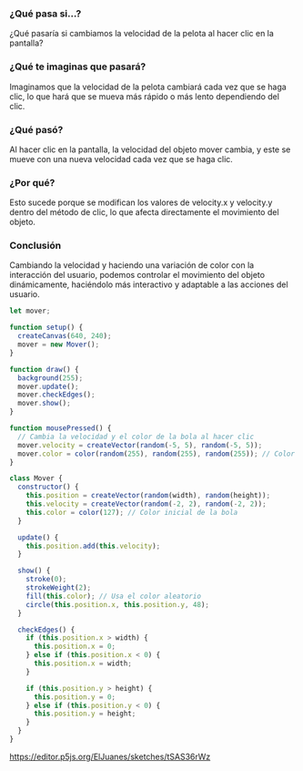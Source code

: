 ### ¿Qué pasa si…?
¿Qué pasaría si cambiamos la velocidad de la pelota al hacer clic en la pantalla?

### ¿Qué te imaginas que pasará?
Imaginamos que la velocidad de la pelota cambiará cada vez que se haga clic, lo que hará que se mueva más rápido o más lento dependiendo del clic.

### ¿Qué pasó?
Al hacer clic en la pantalla, la velocidad del objeto mover cambia, y este se mueve con una nueva velocidad cada vez que se haga clic.

### ¿Por qué?
Esto sucede porque se modifican los valores de velocity.x y velocity.y dentro del método de clic, lo que afecta directamente el movimiento del objeto.

### Conclusión
Cambiando la velocidad y haciendo una variación de color con la interacción del usuario, podemos controlar el movimiento del objeto dinámicamente, haciéndolo más interactivo y adaptable a las acciones del usuario.

``` js 
let mover;

function setup() {
  createCanvas(640, 240);
  mover = new Mover();
}

function draw() {
  background(255);
  mover.update();
  mover.checkEdges();
  mover.show();
}

function mousePressed() {
  // Cambia la velocidad y el color de la bola al hacer clic
  mover.velocity = createVector(random(-5, 5), random(-5, 5));
  mover.color = color(random(255), random(255), random(255)); // Color aleatorio
}

class Mover {
  constructor() {
    this.position = createVector(random(width), random(height));
    this.velocity = createVector(random(-2, 2), random(-2, 2));
    this.color = color(127); // Color inicial de la bola
  }

  update() {
    this.position.add(this.velocity);
  }

  show() {
    stroke(0);
    strokeWeight(2);
    fill(this.color); // Usa el color aleatorio
    circle(this.position.x, this.position.y, 48);
  }

  checkEdges() {
    if (this.position.x > width) {
      this.position.x = 0;
    } else if (this.position.x < 0) {
      this.position.x = width;
    }

    if (this.position.y > height) {
      this.position.y = 0;
    } else if (this.position.y < 0) {
      this.position.y = height;
    }
  }
}

```
https://editor.p5js.org/ElJuanes/sketches/tSAS36rWz
